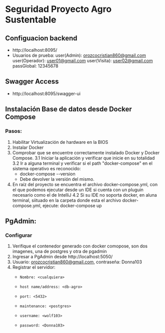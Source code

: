 # Seguridad Proyecto Agro Sustentable
## Configuacion backend
* http://localhost:8095/
* Usuarios de prueba:
      user(Admin): orozcocristian860@gmail.com
      user(Operador): user01@gmail.com
      user(Visita): user02@gmail.com
      passGlobal: 12345678 

## Swagger Access
* http://localhost:8095/swagger-ui

## Instalación Base de datos desde Docker Compose 
### Pasos:
   1. Habilitar Virtualización de hardware en la BIOS 
   2. Instalar Docker 
   3. Comprobar que se encuentre correctamente instalado Docker y Docker Compose.
      3.1 Iniciar la aplicación y verificar que inicie en su totalidad
      3.2 Ir a alguna terminal y verificar si el path "docker-compose" en el sistema operativo es reconocido:
      * docker-compose --version
      * Debe devolver la versión del mismo.
   4. En raíz del proyecto se encuentra el archivo docker-compose.yml, con el que podemos ejecutar desde un IDE si cuenta con un pluguin necesario como el de IntelliJ
      4.2 Si su IDE no soporta docker, en aluna terminal, siituado en la carpeta donde esta el archivo docker-compose.yml, ejecute: docker-compose up

## PgAdmin:
### Configurar
   1. Verifique el contenedor generado con docker comopose, son dos imagenes, una de postgres y otra de pgadmin
   2. Ingresar a PgAdmin desde http://localhost:5050/
   3. Usuario: orozcocristian860@gmail.com, contraseña: Donna103
   4. Registrar el servidor:
      *     Nombre: <cualquiera>
      *     host name/address: <db-agro>
      *     port: <5432>
      *     maintenance: <postgres>
      *     username: <wolf103>
      *     password: <Donna103>

